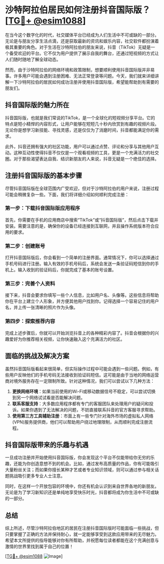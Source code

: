 # 沙特阿拉伯居民如何注册抖音国际版？[[TG💪+ @esim1088](https://t.me/s/esim1088)]

在当今这个数字化的时代，社交媒体平台已经成为人们生活中不可或缺的一部分。无论是与朋友分享生活点滴，还是获取最新的资讯和娱乐内容，社交软件都扮演着极其重要的角色。对于生活在沙特阿拉伯的朋友来说，抖音（TikTok）无疑是一个备受欢迎的平台。它不仅为用户提供了展示自我的舞台，还通过短视频的方式让人们随时随地了解全球动态。

然而，由于沙特阿拉伯的网络环境和政策限制，想要顺利使用抖音国际版并非易事。许多用户可能会遇到注册困难、无法正常登录等问题。今天，我们就来详细讲解一下沙特阿拉伯的居民如何成功注册并使用抖音国际版，希望能帮助到有需要的朋友们。

## 抖音国际版的魅力所在

抖音国际版，也就是我们常说的TikTok，是一个全球化的短视频分享平台。它的特点是短小精悍的内容形式，让用户能够在短短几十秒内欣赏到有趣的视频片段。无论你是想学习新技能、寻找灵感，还是仅仅为了消磨时间，抖音都能满足你的需求。

此外，抖音还拥有强大的社区功能，用户可以通过点赞、评论和分享与其他用户互动。这种互动性使得抖音不仅仅是一个观看视频的工具，更是一个充满活力的社交圈。对于那些渴望表达自我、结识新朋友的人来说，抖音无疑是一个绝佳的选择。

## 注册抖音国际版的基本步骤

尽管抖音国际版在全球范围内广受欢迎，但对于沙特阿拉伯的用户来说，注册过程可能会稍微复杂一些。下面，我们将详细介绍如何顺利完成注册：

### 第一步：下载抖音国际版应用程序

首先，你需要在手机的应用商店中搜索“TikTok”或“抖音国际版”，然后点击下载并安装。需要注意的是，确保你的设备已经连接到互联网，并且操作系统版本符合应用的要求。

### 第二步：创建账号

打开抖音国际版后，你会看到一个简单的注册界面。通常情况下，你可以选择通过手机号码进行注册。输入有效的手机号码后，系统会发送一条验证码短信到你的手机上。输入收到的验证码后，你就完成了基本的账号设置。

### 第三步：完善个人资料

接下来，抖音会要求你填写一些个人信息，比如用户名、头像等。这些信息将帮助你在平台上建立个人形象，并方便其他用户找到你。记得选择一个容易记住的用户名，并上传一张清晰的照片作为头像。

### 第四步：探索推荐内容

完成上述步骤后，你就可以开始浏览抖音上的各种精彩内容了。抖音会根据你的兴趣爱好为你推荐相关视频，让你快速融入这个充满活力的社区。

## 面临的挑战及解决方案

虽然抖音国际版看起来很简单，但实际操作过程中可能会遇到一些问题。例如，有些用户反映他们的手机号码无法接收到验证码短信。这可能是由于当地的网络运营商对境外服务存在一定限制所致。针对这种情况，我们可以尝试以下几种方法：

1. **更换网络环境**：如果当前使用的Wi-Fi或移动数据信号不稳定，可以尝试切换到另一个网络试试看是否能解决问题。
2. **联系客服支持**：大多数应用程序都有专门的客服团队来处理用户的疑问和投诉。如果你遇到了无法解决的问题，不妨直接联系抖音的官方客服寻求帮助。
3. **使用第三方工具辅助注册**：市面上有一些专门针对海外市场的虚拟私人网络(VPN)服务提供商，他们可以帮助用户绕过地理限制，从而顺利完成注册流程。

## 抖音国际版带来的乐趣与机遇

一旦成功注册并开始使用抖音国际版，你会发现这个平台不仅能带给你无穷的乐趣，还能为你创造意想不到的机会。比如，通过发布高质量的作品，你有可能吸引大量粉丝关注；而如果你擅长某种才艺或者专业知识领域，则可以通过参与相关话题挑战吸引更多专业人士注意。

同时，在这样一个开放包容的环境中，你还有机会认识到来自世界各地的新朋友。无论是为了学习新知识还是单纯地享受快乐时光，抖音都将成为你生活中不可或缺的一部分。

## 总结

综上所述，尽管沙特阿拉伯地区的居民在注册抖音国际版时可能面临一些挑战，但只要掌握了正确的方法并保持耐心，就一定能够享受到这款应用带来的无尽魅力。希望本文所提供的指导能够对你有所帮助，并祝愿每位读者都能在这个充满创意与激情的世界里找到属于自己的位置！

[[TG💪+ @esim1088](https://t.me/s/esim1088) ![Image](https://i.postimg.cc/4NQfJmqS/Snipaste-2025-05-13-00-14-12.png)]